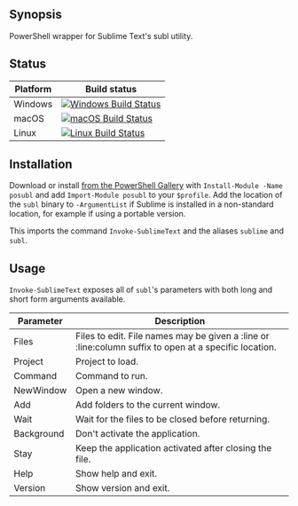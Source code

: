 ## Synopsis
PowerShell wrapper for Sublime Text's subl utility.

## Status

| Platform | Build status |
| --- | --- |
| Windows | [![Windows Build Status](https://theaquamarine.visualstudio.com/posubl/_apis/build/status/theaquamarine.posubl?branchName=azure-pipelines&jobName=Job&configuration=Job%20Linux)](https://theaquamarine.visualstudio.com/posubl/_build/latest?definitionId=2&branchName=azure-pipelines) |
| macOS | [![macOS Build Status](https://theaquamarine.visualstudio.com/posubl/_apis/build/status/theaquamarine.posubl?branchName=master&jobName=Job&configuration=Job%20macOS)](https://theaquamarine.visualstudio.com/posubl/_build/latest?definitionId=2&branchName=master) |
| Linux | [![Linux Build Status](https://theaquamarine.visualstudio.com/posubl/_apis/build/status/theaquamarine.posubl?branchName=master&jobName=Job&configuration=Job%20Linux)](https://theaquamarine.visualstudio.com/posubl/_build/latest?definitionId=2&branchName=master) |

## Installation
Download or install [from the PowerShell Gallery](https://www.powershellgallery.com/packages/posubl) with `Install-Module -Name posubl` and add `Import-Module posubl` to your `$profile`. 
Add the location of the `subl` binary to `-ArgumentList` if Sublime is installed in a non-standard location, for example if using a portable version.

This imports the command `Invoke-SublimeText` and the aliases `sublime` and `subl`.

## Usage
`Invoke-SublimeText` exposes all of `subl`'s parameters with both long and short form arguments available.

| Parameter | Description |
| --- | --- |
| Files | Files to edit. File names may be given a :line or :line:column suffix to open at a specific location. |
| Project | Project to load. |
| Command | Command to run. |
| NewWindow | Open a new window. |
| Add | Add folders to the current window. |
| Wait | Wait for the files to be closed before returning. |
| Background | Don't activate the application. |
| Stay | Keep the application activated after closing the file. |
| Help | Show help and exit. |
| Version | Show version and exit. |
